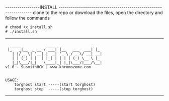 -----------------INSTALL ----------------------------------------------------------------
clone to the repo or download the files, open the directory and follow the commands
	
	# chmod +x install.sh
	# ./install.sh



-----------------------------------------------------------------------------------------
      _____           ____ _               _
     |_   _|__  _ __ / ___| |__   ___  ___| |_
       | |/ _ \| '__| |  _| '_ \ / _ \/ __| __|
       | | (_) | |  | |_| | | | | (_) \__ \ |_
       |_|\___/|_|   \____|_| |_|\___/|___/\__|
	v1.0 - SusmithHCK | www.khromozome.com 


	USAGE:
        torghost start -----(start torghost)
        torghost stop  -----(stop torghost)    

    
-----------------------------------------------------------------------------------------
